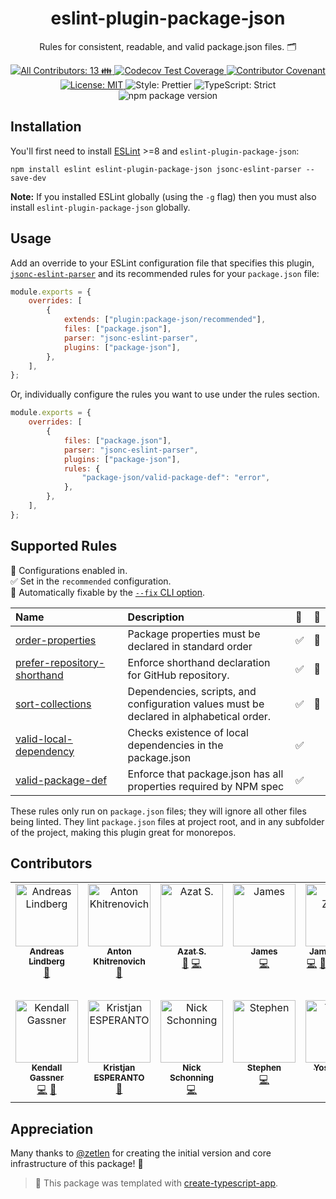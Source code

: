 <h1 align="center">eslint-plugin-package-json</h1>

<p align="center">Rules for consistent, readable, and valid package.json files. 🗂️</p>

<p align="center">
	<a href="#contributors" target="_blank">
<!-- prettier-ignore-start -->
<!-- ALL-CONTRIBUTORS-BADGE:START - Do not remove or modify this section -->
<img alt="All Contributors: 13 👪" src="https://img.shields.io/badge/all_contributors-13_👪-21bb42.svg" />
<!-- ALL-CONTRIBUTORS-BADGE:END -->
<!-- prettier-ignore-end -->
</a>
	<a href="https://codecov.io/gh/JoshuaKGoldberg/eslint-plugin-package-json" target="_blank">
		<img alt="Codecov Test Coverage" src="https://codecov.io/gh/JoshuaKGoldberg/eslint-plugin-package-json/branch/main/graph/badge.svg"/>
	</a>
	<a href="https://github.com/JoshuaKGoldberg/eslint-plugin-package-json/blob/main/.github/CODE_OF_CONDUCT.md" target="_blank">
		<img alt="Contributor Covenant" src="https://img.shields.io/badge/code_of_conduct-enforced-21bb42" />
	</a>
	<a href="https://github.com/JoshuaKGoldberg/eslint-plugin-package-json/blob/main/LICENSE.md" target="_blank">
		<img alt="License: MIT" src="https://img.shields.io/github/license/JoshuaKGoldberg/eslint-plugin-package-json?color=21bb42">
	</a>
	<img alt="Style: Prettier" src="https://img.shields.io/badge/style-prettier-21bb42.svg" />
	<img alt="TypeScript: Strict" src="https://img.shields.io/badge/typescript-strict-21bb42.svg" />
	<img alt="npm package version" src="https://img.shields.io/npm/v/eslint-plugin-package-json?color=21bb42" />
</p>

## Installation

You'll first need to install [ESLint](http://eslint.org) >=8 and `eslint-plugin-package-json`:

```shell
npm install eslint eslint-plugin-package-json jsonc-eslint-parser --save-dev
```

**Note:** If you installed ESLint globally (using the `-g` flag) then you must also install `eslint-plugin-package-json` globally.

## Usage

Add an override to your ESLint configuration file that specifies this plugin, [`jsonc-eslint-parser`](https://github.com/ota-meshi/jsonc-eslint-parser) and its recommended rules for your `package.json` file:

```js
module.exports = {
	overrides: [
		{
			extends: ["plugin:package-json/recommended"],
			files: ["package.json"],
			parser: "jsonc-eslint-parser",
			plugins: ["package-json"],
		},
	],
};
```

Or, individually configure the rules you want to use under the rules section.

```js
module.exports = {
	overrides: [
		{
			files: ["package.json"],
			parser: "jsonc-eslint-parser",
			plugins: ["package-json"],
			rules: {
				"package-json/valid-package-def": "error",
			},
		},
	],
};
```

## Supported Rules

<!-- prettier-ignore-start -->
<!-- begin auto-generated rules list -->

💼 Configurations enabled in.\
✅ Set in the `recommended` configuration.\
🔧 Automatically fixable by the [`--fix` CLI option](https://eslint.org/docs/user-guide/command-line-interface#--fix).

| Name                                                                     | Description                                                                             | 💼 | 🔧 |
| :----------------------------------------------------------------------- | :-------------------------------------------------------------------------------------- | :- | :- |
| [order-properties](docs/rules/order-properties.md)                       | Package properties must be declared in standard order                                   | ✅  | 🔧 |
| [prefer-repository-shorthand](docs/rules/prefer-repository-shorthand.md) | Enforce shorthand declaration for GitHub repository.                                    | ✅  | 🔧 |
| [sort-collections](docs/rules/sort-collections.md)                       | Dependencies, scripts, and configuration values must be declared in alphabetical order. | ✅  | 🔧 |
| [valid-local-dependency](docs/rules/valid-local-dependency.md)           | Checks existence of local dependencies in the package.json                              | ✅  |    |
| [valid-package-def](docs/rules/valid-package-def.md)                     | Enforce that package.json has all properties required by NPM spec                       | ✅  |    |

<!-- end auto-generated rules list -->
<!-- prettier-ignore-end -->

These rules only run on `package.json` files; they will ignore all other files being linted. They lint `package.json` files at project root, and in any subfolder of the project, making this plugin great for monorepos.

## Contributors

<!-- spellchecker: disable -->
<!-- ALL-CONTRIBUTORS-LIST:START - Do not remove or modify this section -->
<!-- prettier-ignore-start -->
<!-- markdownlint-disable -->
<table>
  <tbody>
    <tr>
      <td align="center" valign="top" width="14.28%"><a href="https://github.com/AndreasLindbergPAF"><img src="https://avatars.githubusercontent.com/u/59874563?v=4?s=100" width="100px;" alt="Andreas Lindberg"/><br /><sub><b>Andreas Lindberg</b></sub></a><br /><a href="https://github.com/JoshuaKGoldberg/eslint-plugin-package-json/issues?q=author%3Aandreaslindbergpaf" title="Bug reports">🐛</a></td>
      <td align="center" valign="top" width="14.28%"><a href="http://technotes.khitrenovich.com/"><img src="https://avatars.githubusercontent.com/u/3424762?v=4?s=100" width="100px;" alt="Anton Khitrenovich"/><br /><sub><b>Anton Khitrenovich</b></sub></a><br /><a href="#ideas-khitrenovich" title="Ideas, Planning, & Feedback">🤔</a></td>
      <td align="center" valign="top" width="14.28%"><a href="https://azat.io"><img src="https://avatars.githubusercontent.com/u/5698350?v=4?s=100" width="100px;" alt="Azat S."/><br /><sub><b>Azat S.</b></sub></a><br /><a href="#ideas-azat-io" title="Ideas, Planning, & Feedback">🤔</a> <a href="https://github.com/JoshuaKGoldberg/eslint-plugin-package-json/commits?author=azat-io" title="Code">💻</a></td>
      <td align="center" valign="top" width="14.28%"><a href="https://github.com/Zamiell"><img src="https://avatars.githubusercontent.com/u/5511220?v=4?s=100" width="100px;" alt="James"/><br /><sub><b>James</b></sub></a><br /><a href="https://github.com/JoshuaKGoldberg/eslint-plugin-package-json/commits?author=Zamiell" title="Code">💻</a></td>
      <td align="center" valign="top" width="14.28%"><a href="https://github.com/zetlen"><img src="https://avatars.githubusercontent.com/u/1643758?v=4?s=100" width="100px;" alt="James Zetlen"/><br /><sub><b>James Zetlen</b></sub></a><br /><a href="https://github.com/JoshuaKGoldberg/eslint-plugin-package-json/commits?author=zetlen" title="Code">💻</a> <a href="https://github.com/JoshuaKGoldberg/eslint-plugin-package-json/issues?q=author%3Azetlen" title="Bug reports">🐛</a> <a href="https://github.com/JoshuaKGoldberg/eslint-plugin-package-json/commits?author=zetlen" title="Documentation">📖</a> <a href="#infra-zetlen" title="Infrastructure (Hosting, Build-Tools, etc)">🚇</a> <a href="#maintenance-zetlen" title="Maintenance">🚧</a> <a href="#tool-zetlen" title="Tools">🔧</a></td>
      <td align="center" valign="top" width="14.28%"><a href="https://piranna.github.io/"><img src="https://avatars.githubusercontent.com/u/532414?v=4?s=100" width="100px;" alt="Jesús Leganés-Combarro"/><br /><sub><b>Jesús Leganés-Combarro</b></sub></a><br /><a href="https://github.com/JoshuaKGoldberg/eslint-plugin-package-json/commits?author=piranna" title="Code">💻</a></td>
      <td align="center" valign="top" width="14.28%"><a href="http://www.joshuakgoldberg.com/"><img src="https://avatars.githubusercontent.com/u/3335181?v=4?s=100" width="100px;" alt="Josh Goldberg ✨"/><br /><sub><b>Josh Goldberg ✨</b></sub></a><br /><a href="#tool-JoshuaKGoldberg" title="Tools">🔧</a> <a href="https://github.com/JoshuaKGoldberg/eslint-plugin-package-json/issues?q=author%3AJoshuaKGoldberg" title="Bug reports">🐛</a> <a href="https://github.com/JoshuaKGoldberg/eslint-plugin-package-json/commits?author=JoshuaKGoldberg" title="Code">💻</a> <a href="#infra-JoshuaKGoldberg" title="Infrastructure (Hosting, Build-Tools, etc)">🚇</a> <a href="https://github.com/JoshuaKGoldberg/eslint-plugin-package-json/commits?author=JoshuaKGoldberg" title="Documentation">📖</a> <a href="#maintenance-JoshuaKGoldberg" title="Maintenance">🚧</a> <a href="#ideas-JoshuaKGoldberg" title="Ideas, Planning, & Feedback">🤔</a></td>
    </tr>
    <tr>
      <td align="center" valign="top" width="14.28%"><a href="https://github.com/kendallgassner"><img src="https://avatars.githubusercontent.com/u/15275462?v=4?s=100" width="100px;" alt="Kendall Gassner"/><br /><sub><b>Kendall Gassner</b></sub></a><br /><a href="https://github.com/JoshuaKGoldberg/eslint-plugin-package-json/commits?author=kendallgassner" title="Code">💻</a> <a href="#maintenance-kendallgassner" title="Maintenance">🚧</a></td>
      <td align="center" valign="top" width="14.28%"><a href="https://github.com/KristjanESPERANTO"><img src="https://avatars.githubusercontent.com/u/35647502?v=4?s=100" width="100px;" alt="Kristjan ESPERANTO"/><br /><sub><b>Kristjan ESPERANTO</b></sub></a><br /><a href="#ideas-kristjanesperanto" title="Ideas, Planning, & Feedback">🤔</a></td>
      <td align="center" valign="top" width="14.28%"><a href="https://github.com/nschonni"><img src="https://avatars.githubusercontent.com/u/1297909?v=4?s=100" width="100px;" alt="Nick Schonning"/><br /><sub><b>Nick Schonning</b></sub></a><br /><a href="https://github.com/JoshuaKGoldberg/eslint-plugin-package-json/commits?author=nschonni" title="Code">💻</a></td>
      <td align="center" valign="top" width="14.28%"><a href="https://github.com/sirugh"><img src="https://avatars.githubusercontent.com/u/1278869?v=4?s=100" width="100px;" alt="Stephen"/><br /><sub><b>Stephen</b></sub></a><br /><a href="https://github.com/JoshuaKGoldberg/eslint-plugin-package-json/commits?author=sirugh" title="Code">💻</a></td>
      <td align="center" valign="top" width="14.28%"><a href="https://ota-meshi.github.io/"><img src="https://avatars.githubusercontent.com/u/16508807?v=4?s=100" width="100px;" alt="Yosuke Ota"/><br /><sub><b>Yosuke Ota</b></sub></a><br /><a href="https://github.com/JoshuaKGoldberg/eslint-plugin-package-json/issues?q=author%3Aota-meshi" title="Bug reports">🐛</a> <a href="https://github.com/JoshuaKGoldberg/eslint-plugin-package-json/commits?author=ota-meshi" title="Code">💻</a></td>
      <td align="center" valign="top" width="14.28%"><a href="https://github.com/b3rnhard"><img src="https://avatars.githubusercontent.com/u/10774404?v=4?s=100" width="100px;" alt="b3rnhard"/><br /><sub><b>b3rnhard</b></sub></a><br /><a href="https://github.com/JoshuaKGoldberg/eslint-plugin-package-json/issues?q=author%3Ab3rnhard" title="Bug reports">🐛</a></td>
    </tr>
  </tbody>
</table>

<!-- markdownlint-restore -->
<!-- prettier-ignore-end -->

<!-- ALL-CONTRIBUTORS-LIST:END -->
<!-- spellchecker: enable -->

## Appreciation

Many thanks to [@zetlen](https://github.com/zetlen) for creating the initial version and core infrastructure of this package! 💖

> 💙 This package was templated with [create-typescript-app](https://github.com/JoshuaKGoldberg/create-typescript-app).
